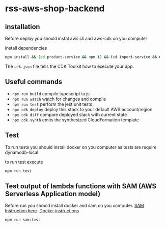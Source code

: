 # rss-aws-shop-backend

## installation 

Before deploy you should instal aws cli and aws-cdk on you computer

install dependencies
```bash
npm install && (cd product-service && npm i) && (cd import-service && npm i)
```

The `cdk.json` file tells the CDK Toolkit how to execute your app.

## Useful commands

* `npm run build`   compile typescript to js
* `npm run watch`   watch for changes and compile
* `npm run test`    perform the jest unit tests
* `npx cdk deploy`  deploy this stack to your default AWS account/region
* `npx cdk diff`    compare deployed stack with current state
* `npx cdk synth`   emits the synthesized CloudFormation template

## Test
To run tests you should install docker on you computer
as tests are require dynamodb-local

to run test execute
```bash
npm run test
```

## Test output of lambda functions with SAM (AWS Serverless Application model)
Before run you should install docker and sam on you computer. [SAM Instruction here](https://docs.aws.amazon.com/serverless-application-model/latest/developerguide/install-sam-cli.html). [Docker instructions](https://docs.docker.com/desktop/install/mac-install/)
```bash
npm run sam:test
```
